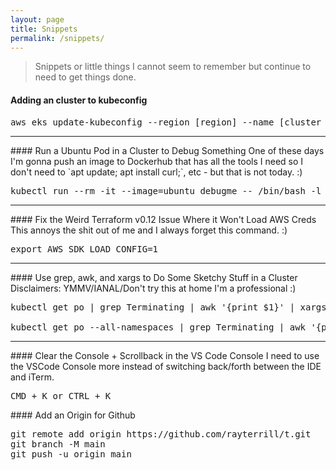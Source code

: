 ```yaml
---
layout: page
title: Snippets
permalink: /snippets/
---
```


> Snippets or little things I cannot seem to remember but continue to need to get things done.

#### Adding an cluster to kubeconfig
<pre class="code">
aws eks update-kubeconfig --region [region] --name [cluster name]
</pre>
<hr />
#### Run a Ubuntu Pod in a Cluster to Debug Something
One of these days I'm gonna push an image to Dockerhub that has all the tools I need so I don't need to `apt update; apt install curl;`, etc - but that is not today. :)
<pre class="code">
kubectl run --rm -it --image=ubuntu debugme -- /bin/bash -l
</pre>
<hr />
#### Fix the Weird Terraform v0.12 Issue Where it Won't Load AWS Creds
This annoys the shit out of me and I always forget this command. :)
<pre class=code>
export AWS_SDK_LOAD_CONFIG=1
</pre>
<hr />
#### Use grep, awk, and xargs to Do Some Sketchy Stuff in a Cluster
Disclaimers: YMMV/IANAL/Don't try this at home I'm a professional :)

<pre class="code">
kubectl get po | grep Terminating | awk '{print $1}' | xargs kubectl delete po --force --grace-period=0

kubectl get po --all-namespaces | grep Terminating | awk '{print $2 " " $1}' | xargs printf 'kubectl delete po %s -n %s --force --grace-period=0\n'
</pre>
<hr />
#### Clear the Console + Scrollback in the VS Code Console
I need to use the VSCode Console more instead of switching back/forth between the IDE and iTerm.
<pre class="code">
<kbd>CMD + K</kbd> or <kbd>CTRL + K</kbd>
</pre>
#### Add an Origin for Github
<pre class="code">
git remote add origin https://github.com/rayterrill/t.git
git branch -M main
git push -u origin main
</pre>